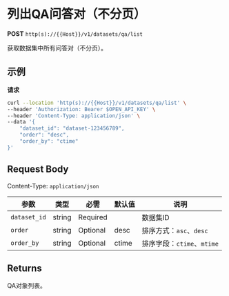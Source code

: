# 列出QA问答对（不分页）

**POST** `http(s)://{{Host}}/v1/datasets/qa/list`

获取数据集中所有问答对（不分页）。

## 示例

**请求**
```bash
curl --location 'http(s)://{{Host}}/v1/datasets/qa/list' \
--header 'Authorization: Bearer $OPEN_API_KEY' \
--header 'Content-Type: application/json' \
--data '{
    "dataset_id": "dataset-123456789",
    "order": "desc",
    "order_by": "ctime"
}'
```

## Request Body
Content-Type: `application/json`

| 参数 | 类型 | 必需 | 默认值 | 说明 |
|-----|------|------|--------|------|
| `dataset_id` | string | Required | | 数据集ID |
| `order` | string | Optional | desc | 排序方式：`asc`、`desc` |
| `order_by` | string | Optional | ctime | 排序字段：`ctime`、`mtime` |

## Returns
QA对象列表。
